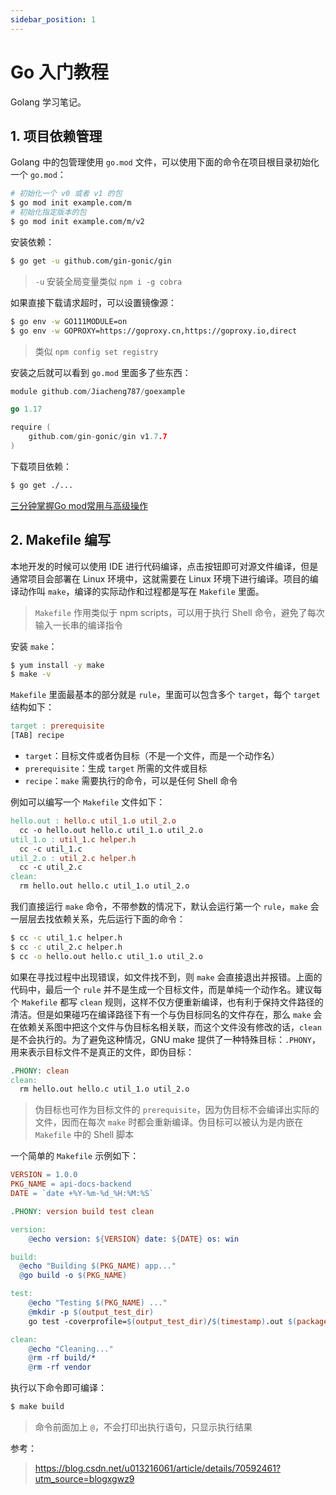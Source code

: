 ```yaml
---
sidebar_position: 1
---
```


# Go 入门教程

Golang 学习笔记。

## 1. 项目依赖管理

Golang 中的包管理使用 `go.mod` 文件，可以使用下面的命令在项目根目录初始化一个 `go.mod`：

```bash
# 初始化一个 v0 或者 v1 的包
$ go mod init example.com/m
# 初始化指定版本的包
$ go mod init example.com/m/v2
```

安装依赖：

```bash
$ go get -u github.com/gin-gonic/gin
```

> `-u` 安装全局变量类似 `npm i -g cobra`

如果直接下载请求超时，可以设置镜像源：

```bash
$ go env -w GO111MODULE=on
$ go env -w GOPROXY=https://goproxy.cn,https://goproxy.io,direct
```

> 类似 `npm config set registry`

安装之后就可以看到 `go.mod` 里面多了些东西：

```go
module github.com/Jiacheng787/goexample

go 1.17

require (
	github.com/gin-gonic/gin v1.7.7
)
```

下载项目依赖：

```bash
$ go get ./...
```

[三分钟掌握Go mod常用与高级操作](https://zhuanlan.zhihu.com/p/103534192/)

## 2. Makefile 编写

本地开发的时候可以使用 IDE 进行代码编译，点击按钮即可对源文件编译，但是通常项目会部署在 Linux 环境中，这就需要在 Linux 环境下进行编译。项目的编译动作叫 `make`，编译的实际动作和过程都是写在 `Makefile` 里面。

> `Makefile` 作用类似于 npm scripts，可以用于执行 Shell 命令，避免了每次输入一长串的编译指令

安装 `make`：

```sh
$ yum install -y make
$ make -v
```

`Makefile` 里面最基本的部分就是 `rule`，里面可以包含多个 `target`，每个 `target` 结构如下：

```makefile
target : prerequisite
[TAB] recipe
```

- `target`：目标文件或者伪目标（不是一个文件，而是一个动作名）
- `prerequisite`：生成 `target` 所需的文件或目标
- `recipe`：`make` 需要执行的命令，可以是任何 Shell 命令

例如可以编写一个 `Makefile` 文件如下：

```makefile
hello.out : hello.c util_1.o util_2.o
  cc -o hello.out hello.c util_1.o util_2.o
util_1.o : util_1.c helper.h
  cc -c util_1.c
util_2.o : util_2.c helper.h
  cc -c util_2.c
clean:
  rm hello.out hello.c util_1.o util_2.o
```

我们直接运行 `make` 命令，不带参数的情况下，默认会运行第一个 `rule`，`make` 会一层层去找依赖关系，先后运行下面的命令：

```bash
$ cc -c util_1.c helper.h
$ cc -c util_2.c helper.h
$ cc -o hello.out hello.c util_1.o util_2.o
```

如果在寻找过程中出现错误，如文件找不到，则 `make` 会直接退出并报错。上面的代码中，最后一个 `rule` 并不是生成一个目标文件，而是单纯一个动作名。建议每个 `Makefile` 都写 `clean` 规则，这样不仅方便重新编译，也有利于保持文件路径的清洁。但是如果碰巧在编译路径下有一个与伪目标同名的文件存在，那么 `make` 会在依赖关系图中把这个文件与伪目标名相关联，而这个文件没有修改的话，`clean` 是不会执行的。为了避免这种情况，GNU make 提供了一种特殊目标：`.PHONY`，用来表示目标文件不是真正的文件，即伪目标：

```makefile
.PHONY: clean
clean:
  rm hello.out hello.c util_1.o util_2.o
```

> 伪目标也可作为目标文件的 `prerequisite`，因为伪目标不会编译出实际的文件，因而在每次 `make` 时都会重新编译。伪目标可以被认为是内嵌在 `Makefile` 中的 Shell 脚本

一个简单的 `Makefile` 示例如下：

```makefile
VERSION = 1.0.0
PKG_NAME = api-docs-backend
DATE = `date +%Y-%m-%d_%H:%M:%S`

.PHONY: version build test clean

version:
	@echo version: ${VERSION} date: ${DATE} os: win

build:
  @echo "Building $(PKG_NAME) app..."
  @go build -o $(PKG_NAME)

test:
	@echo "Testing $(PKG_NAME) ..."
	@mkdir -p $(output_test_dir)
	go test -coverprofile=$(output_test_dir)/$(timestamp).out $(package)

clean:
	@echo "Cleaning..."
	@rm -rf build/*
	@rm -rf vendor
```

执行以下命令即可编译：

```bash
$ make build
```

> 命令前面加上 `@`，不会打印出执行语句，只显示执行结果

参考：

> https://blog.csdn.net/u013216061/article/details/70592461?utm_source=blogxgwz9
